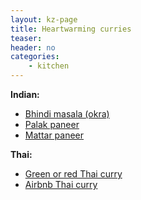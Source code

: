 ```yaml
---
layout: kz-page
title: Heartwarming curries
teaser: 
header: no
categories:
    - kitchen
---
```


**Indian:**
* [Bhindi masala (okra)](/kitchen/bhindi-masala/)
* [Palak paneer](/kitchen/palak-paneer/)
* [Mattar paneer](/kitchen/mattar-paneer/)

**Thai:**
* [Green or red Thai curry](/kitchen/thai-curry/)
* [Airbnb Thai curry](/kitchen/airbnb-thai-curry/)